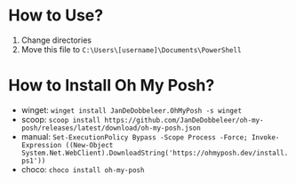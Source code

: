# How to Use?

1. Change directories
2. Move this file to `C:\Users\[username]\Documents\PowerShell`

# How to Install Oh My Posh?

- winget: `winget install JanDeDobbeleer.OhMyPosh -s winget`
- scoop: `scoop install https://github.com/JanDeDobbeleer/oh-my-posh/releases/latest/download/oh-my-posh.json`
- manual: `Set-ExecutionPolicy Bypass -Scope Process -Force; Invoke-Expression ((New-Object System.Net.WebClient).DownloadString('https://ohmyposh.dev/install.ps1'))`
- choco: `choco install oh-my-posh`
